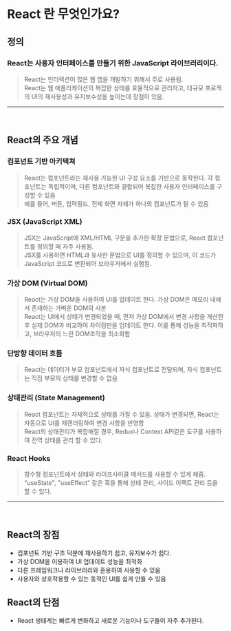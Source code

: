 # React 란 무엇인가요?

## 정의
### React는 사용자 인터페이스를 만들기 위한 JavaScript 라이브러리이다.
> React는 인터렉션이 많은 웹 앱을 개발하기 위해서 주로 사용됨. <br>
> React는 웹 애플리케이션의 복잡한 상태를 효율적으로 관리하고, 대규모 프로젝의 UI의 재사용성과 유지보수성을 높이는데 장점이 있음.
----------
<br>

## React의 주요 개념
### 컴포넌트 기반 아키텍쳐
> React는 컴포넌트라는 재사용 가능한 UI 구성 요소를 기반으로 동작한다. 각 컴포넌트는 독립적이며, 다른 컴포넌트와 결합되어 복잡한 사용자 인터페이스를 구성할 수 있음 <br>
> 예를 들어, 버튼, 입력필드, 전체 화면 자체가 하나의 컴포넌트가 될 수 있음

### JSX (JavaScript XML)
> JSX는 JavaScript에 XML/HTML 구문을 추가한 확장 문법으로, React 컴포넌트를 정의할 때 자주 사용됨. <br>
> JSX를 사용하면 HTML과 유사한 문법으로 UI를 정의할 수 있으며, 이 코드가 JavaScript 코드로 변환되어 브라우저에서 실햄됨.

### 가상 DOM (Virtual DOM)
> React는 가상 DOM을 사용하여 UI를 업데이트 한다. 가상 DOM은 메모리 내에서 존재하는 가벼운 DOM의 사본 <br>
> React는 UI에서 상태가 변경되었을 때, 먼저 가상 DOM에서 변경 사항을 계산한 후 실제 DOM과 비교하여 차이점만을 업데이트 한다. 이를 통해 성능을 최적화하고, 브라우저의 느린 DOM조작을 최소화함

### 단방향 데이터 흐름
> React는 데이터가 부모 컴포넌트에서 자식 컴포넌트로 전달되며, 자식 컴포넌트는 직접 부모의 상태를 변경할 수 없음

### 상태관리 (State Management)
> React 컴포넌트는 자체적으로 상태를 가질 수 있음. 상태가 변경되면, React는 자동으로 UI를 재랜더링하여 변경 사항을 반영함 <br>
> React의 상태관리가 복잡해질 경우, Redux나 Context API같은 도구를 사용하여 전역 상태를 관리 할 수 있다.

### React Hooks
> 함수형 컴포넌트에서 상태와 라이프사이클 메서드를 사용할 수 있게 해줌. "useState", "useEffect" 같은 훅을 통해 상태 관리, 사이드 이펙트 관리 등을 할 수 있다.
----------
<br>

## React의 장점

- 컴포넌트 기반 구조 덕분에 재사용하기 쉽고, 유지보수가 쉽다.
- 가상 DOM을 이용하여 UI 업데이트 성능을 최적화
- 다른 프레임워크나 라이브러리와 혼용하여 사용할 수 있음
- 사용자와 상호작용할 수 있는 동적인 UI를 쉽게 만들 수 있음

## React의 단점
- React 생태계는 빠르게 변화하고 새로운 기능이나 도구들이 자주 추가된다.